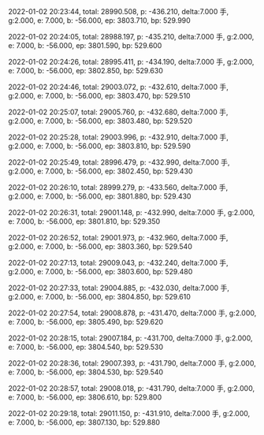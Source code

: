 2022-01-02 20:23:44, total: 28990.508, p: -436.210, delta:7.000 手, g:2.000, e: 7.000, b: -56.000, ep: 3803.710, bp: 529.990

2022-01-02 20:24:05, total: 28988.197, p: -435.210, delta:7.000 手, g:2.000, e: 7.000, b: -56.000, ep: 3801.590, bp: 529.600

2022-01-02 20:24:26, total: 28995.411, p: -434.190, delta:7.000 手, g:2.000, e: 7.000, b: -56.000, ep: 3802.850, bp: 529.630

2022-01-02 20:24:46, total: 29003.072, p: -432.610, delta:7.000 手, g:2.000, e: 7.000, b: -56.000, ep: 3803.470, bp: 529.510

2022-01-02 20:25:07, total: 29005.760, p: -432.680, delta:7.000 手, g:2.000, e: 7.000, b: -56.000, ep: 3803.480, bp: 529.520

2022-01-02 20:25:28, total: 29003.996, p: -432.910, delta:7.000 手, g:2.000, e: 7.000, b: -56.000, ep: 3803.810, bp: 529.590

2022-01-02 20:25:49, total: 28996.479, p: -432.990, delta:7.000 手, g:2.000, e: 7.000, b: -56.000, ep: 3802.450, bp: 529.430

2022-01-02 20:26:10, total: 28999.279, p: -433.560, delta:7.000 手, g:2.000, e: 7.000, b: -56.000, ep: 3801.880, bp: 529.430

2022-01-02 20:26:31, total: 29001.148, p: -432.990, delta:7.000 手, g:2.000, e: 7.000, b: -56.000, ep: 3801.810, bp: 529.350

2022-01-02 20:26:52, total: 29001.973, p: -432.960, delta:7.000 手, g:2.000, e: 7.000, b: -56.000, ep: 3803.360, bp: 529.540

2022-01-02 20:27:13, total: 29009.043, p: -432.240, delta:7.000 手, g:2.000, e: 7.000, b: -56.000, ep: 3803.600, bp: 529.480

2022-01-02 20:27:33, total: 29004.885, p: -432.030, delta:7.000 手, g:2.000, e: 7.000, b: -56.000, ep: 3804.850, bp: 529.610

2022-01-02 20:27:54, total: 29008.878, p: -431.470, delta:7.000 手, g:2.000, e: 7.000, b: -56.000, ep: 3805.490, bp: 529.620

2022-01-02 20:28:15, total: 29007.184, p: -431.700, delta:7.000 手, g:2.000, e: 7.000, b: -56.000, ep: 3804.540, bp: 529.530

2022-01-02 20:28:36, total: 29007.393, p: -431.790, delta:7.000 手, g:2.000, e: 7.000, b: -56.000, ep: 3804.530, bp: 529.540

2022-01-02 20:28:57, total: 29008.018, p: -431.790, delta:7.000 手, g:2.000, e: 7.000, b: -56.000, ep: 3806.610, bp: 529.800

2022-01-02 20:29:18, total: 29011.150, p: -431.910, delta:7.000 手, g:2.000, e: 7.000, b: -56.000, ep: 3807.130, bp: 529.880